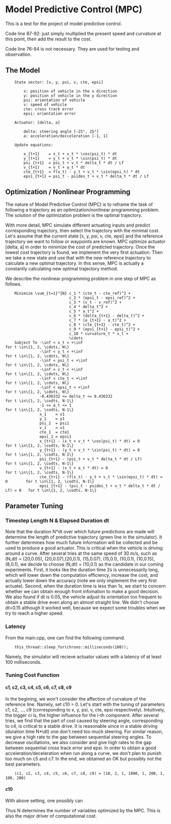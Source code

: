 # Model Predictive Control (MPC)

This is a test for the project of model predictive control.

Code line 87-92: just simply multiplied the present speed and curvature at this point, then add the result to the cost.

Code line 76-84 is not necessary. They are used for testing and observation.

## The Model

```
    State vector: [x, y, psi, v, cte, epsi]
    
        x: position of vehicle in the x direction
        y: position of vehicle in the y direction
        psi: orientation of vehicle
        v: speed of vehicle
        cte: cross track error
        epsi: orientation error
    
    Actuator: [delta, a]
    
        delta: steering angle [-25°, 25°]
        a: acceleration/decceleration [-1, 1]
    
    Update equations:
    
        x_{t+1}    = x_t + v_t * \cos(psi_t) * dt                   
        y_{t+1}    = y_t + v_t * \sin(psi_t) * dt                    
        psi_{t+1}  = psi_t + v_t * delta_t * dt / Lf                 
        v_{t+1}    = v_t + a_t * dt                               
        cte_{t+1}  = f(x_t) - y_t + v_t * \sin(epsi_t) * dt    
        epsi_{t+1} = psi_t - psides_t + v_t * delta_t * dt / Lf
```

## Optimization / Nonlinear Programming

The nature of Model Predictive Control (MPC) is to reframe the task of following a trajectory as an  optimization/nonlinear programming problem. The solution of the optimization problem is the optimal trajectory. 

With more detail, MPC simulate different actuating inputs and predict corresponding trajectory, then select the trajectory with the minimal cost. Let's assume that the current state [x, y, psi, v, cte, epsi] and the reference trajectory we want to follow or waypoints  are known. MPC optimize actuator [delta, a] in order to minimize the cost of predicted trajectory. Once the lowest cost trajectory is found, we implement the very first actuation. Then we take a new state and use that with the new reference trajectory to calculate a new optimal trajectory. In this sense, MPC is actually a constantly calculating new optimal trajectory method. 

We describe the nonlinear programming problem in one step of MPC as follows. 
```
    Minimize \sum_{t=1}^{N} c_1 * (cte_t - cte_ref)^2 +
                            c_2 * (epsi_t - epsi_ref)^2 +
                            c_3 * (v_t - v_ref)^2 +
                            c_4 * delta_t^2 +
                            c_5 * a_t^2 +
                            c_6 * (delta_{t+1} - delta_t)^2 +
                            c_7 * (a_{t+1} - a_t)^2 +
                            c_8 * (cte_{t+1} - cte_t)^2 +
                            c_9 * (epsi_{t+1} - epsi_t)^2 +
                            c_10 * curvature_t * v_t +
                            \cdots
    Subject To -\inf < x_t < +\inf                                             for t \in\{1, 2, \cdots, N\}
               -\inf < y_t < +\inf                                             for t \in\{1, 2, \cdots, N\}
               -\inf < psi_t < +\inf                                           for t \in\{1, 2, \cdots, N\}
               -\inf < v_t < +\inf                                             for t \in\{1, 2, \cdots, N\}
               -\inf < cte_t < +\inf                                           for t \in\{1, 2, \cdots, N\}
               -\inf < epsi_t < +\inf                                          for t \in\{1, 2, \cdots, N\}
               -0.436332 <= delta_t <= 0.436332                                for t \in\{1, 2, \codts, N-1\}
               -1 <= a_t <= 1                                                  for t \in\{1, 2, \codts, N-1\}
               x_1    = x1
               y_1    = y1
               psi_1  = psi1
               v_1    = v1
               cte_1  = cte1
               epsi_1 = epsi1
               x_{t+1} - (x_t + v_t * \cos(psi_t) * dt) = 0                    for t \in\{1, 2, \codts, N-1\}
               y_{t+1} - (y_t + v_t * \sin(psi_t) * dt) = 0                    for t \in\{1, 2, \codts, N-1\}
               psi_{t+1} - (psi_t + v_t * delta_t * dt / Lf)                   for t \in\{1, 2, \codts, N-1\}
               v_{t+1} - (v_t + a_t * dt) = 0                                  for t \in\{1, 2, \codts, N-1\}
               cte_{t+1} - (f(x_t) - y_t + v_t * \sin(epsi_t) * dt) = 0        for t \in\{1, 2, \codts, N-1\}
               epsi_{t+1} - (psi_t - psides_t + v_t * delta_t * dt / Lf) = 0   for t \in\{1, 2, \codts, N-1\}
```                            
## Parameter Tuning

### Timestep Length N & Elapsed Duration dt

Note that the duration N\*dt over which future predictions are made will determine the length of predictive trajectory (green line in the simulator). It further determines how much future information will be collected and be used to produce a good actuator. This is critical when the vehicle is driving around a curve. After several tries at the same speed of 30 m/s, such as (N,dt) = (20,0.05), (20,0.07),(20,0.1), (15,0.07), (15,0.1), (10,0.1), (10,0.15), (8,0.1), we decide to choose (N,dt) = (10,0.1) as the candidate in our coming experiments. First, it looks like the duration time 2s is unnecessarily long, which will lower down the computation efficiency, increase the cost, and actually lower down the accuracy (note we only implement the very first actuate). Second, when the duration time is less than 1s, we start to concern whether we can obtain enough front infomation to make a good decision. We also found if dt is 0.05, the vehicle adjust its orientation too frequent to obtain a stable drive even along an almost straight line. We didn't choose dt=0.15 although it worked well, because we expect some troubles when we try to reach a higher speed.

### Latency

From the main.cpp, one can find the following command.
```
    this_thread::sleep_for(chrono::milliseconds(100));
```
Namely, the simulator will recieve actuator values with a latency of at least 100 milliseconds.

### Tuning Cost Function

#### c1, c2, c3, c4, c5, c6, c7, c8, c9

In the begining, we won't consider the affection of curvature of the reference line. Namely, set c10 = 0. Let's start with the tuning of parameters c1, c2, ..., c9 (corresponding to x, y, psi, v, cte, epsi respectively). Intuitively, the bigger ci is, the higher influence for the i-th component. After several tries, we find that the part of cost caused by steering angle, corresponding to c4, is critical to a stable drive. It is reasonable since in a stable driving (duration time N*\dt) one don't need too much steering. For similar reason, we give a high rate to the gap between sequential steering angles. To decrease oscillations, we also consider and give high rates to the gap between sequential cross track error and epsi. In order to obtain a good acceleration/deceleration when run along a curve, we don't plan to punish too much on c5 and c7. In the end, we obtained an OK but possibly not the best parameters.
```
    (c1, c2, c3, c4, c5, c6, c7, c8, c9) = (10, 2, 1, 1000, 1, 200, 1, 100, 200)
```
#### c10
With above setting, one possibly can 



Thus N determines the number of variables optimized by the MPC. This is also the major driver of computational cost.





